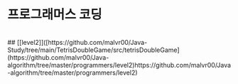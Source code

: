 # 프로그래머스 코딩<br/>
<br/>
## [[level2]]([https://github.com/malvr00/Java-Study/tree/main/TetrisDoubleGame/src/tetrisDoubleGame](https://github.com/malvr00/Java-algorithm/tree/master/programmers/level2)https://github.com/malvr00/Java-algorithm/tree/master/programmers/level2) <br/>
